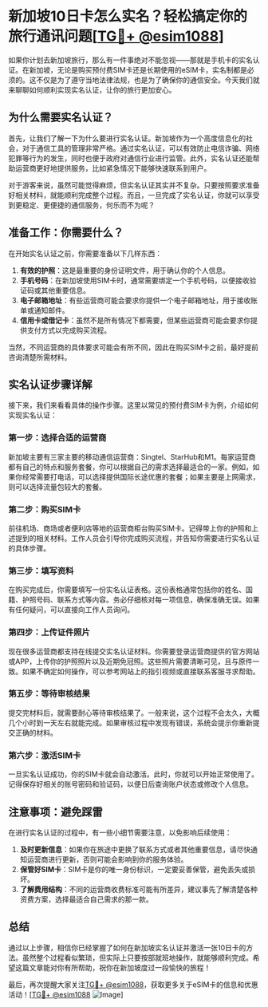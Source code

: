 # 新加坡10日卡怎么实名？轻松搞定你的旅行通讯问题[[TG💪+ @esim1088](https://t.me/s/esim1088)]

如果你计划去新加坡旅行，那么有一件事绝对不能忽视——那就是手机卡的实名认证。在新加坡，无论是购买预付费SIM卡还是长期使用的eSIM卡，实名制都是必须的。这不仅是为了遵守当地法律法规，也是为了确保你的通信安全。今天我们就来聊聊如何顺利实现实名认证，让你的旅行更加安心。

## 为什么需要实名认证？

首先，让我们了解一下为什么要进行实名认证。新加坡作为一个高度信息化的社会，对于通信工具的管理非常严格。通过实名认证，可以有效防止电信诈骗、网络犯罪等行为的发生，同时也便于政府对通信行业进行监管。此外，实名认证还能帮助运营商更好地提供服务，比如紧急情况下能够快速联系到用户。

对于游客来说，虽然可能觉得麻烦，但实名认证其实并不复杂。只要按照要求准备好相关材料，就能顺利完成整个过程。而且，一旦完成了实名认证，你就可以享受到更稳定、更便捷的通信服务，何乐而不为呢？

## 准备工作：你需要什么？

在开始实名认证之前，你需要准备以下几样东西：

1. **有效的护照**：这是最重要的身份证明文件，用于确认你的个人信息。
2. **手机号码**：在新加坡使用SIM卡时，通常需要绑定一个手机号码，以便接收验证码或其他重要信息。
3. **电子邮箱地址**：有些运营商可能会要求你提供一个电子邮箱地址，用于接收账单或通知邮件。
4. **信用卡或借记卡**：虽然不是所有情况下都需要，但某些运营商可能会要求你提供支付方式以完成购买流程。

当然，不同运营商的具体要求可能会有所不同，因此在购买SIM卡之前，最好提前咨询清楚所需材料。

## 实名认证步骤详解

接下来，我们来看看具体的操作步骤。这里以常见的预付费SIM卡为例，介绍如何实现实名认证：

### 第一步：选择合适的运营商

新加坡主要有三家主要的移动通信运营商：Singtel、StarHub和M1。每家运营商都有自己的特点和服务套餐，你可以根据自己的需求选择最适合的一家。例如，如果你经常需要打电话，可以选择提供国际长途优惠的套餐；如果主要是上网需求，则可以选择流量包较大的套餐。

### 第二步：购买SIM卡

前往机场、商场或者便利店等地的运营商柜台购买SIM卡。记得带上你的护照和上述提到的相关材料。工作人员会引导你完成购买流程，并告知你需要进行实名认证的具体步骤。

### 第三步：填写资料

在购买完成后，你需要填写一份实名认证表格。这份表格通常包括你的姓名、国籍、护照号码、联系方式等内容。务必仔细核对每一项信息，确保准确无误。如果有任何疑问，可以直接向工作人员询问。

### 第四步：上传证件照片

现在很多运营商都支持在线提交实名认证材料。你需要登录运营商提供的官方网站或APP，上传你的护照照片以及近期免冠照。这些照片需要清晰可见，且与原件一致。如果不确定如何操作，可以参考网站上的指引视频或直接联系客服寻求帮助。

### 第五步：等待审核结果

提交完材料后，就需要耐心等待审核结果了。一般来说，这个过程不会太久，大概几个小时到一天左右就能完成。如果审核过程中发现有错误，系统会提示你重新提交正确的材料。

### 第六步：激活SIM卡

一旦实名认证成功，你的SIM卡就会自动激活。此时，你就可以开始正常使用了。记得保存好相关的账号密码和验证码，以便日后查询账户状态或修改个人信息。

## 注意事项：避免踩雷

在进行实名认证的过程中，有一些小细节需要注意，以免影响后续使用：

1. **及时更新信息**：如果你在旅途中更换了联系方式或者其他重要信息，请尽快通知运营商进行更新，否则可能会影响到你的服务体验。
2. **保管好SIM卡**：SIM卡是你的唯一身份标识，一定要妥善保管，避免丢失或损坏。
3. **了解费用结构**：不同的运营商收费标准可能有所差异，建议事先了解清楚各种资费方案，选择最适合自己需求的那一款。

## 总结

通过以上步骤，相信你已经掌握了如何在新加坡实名认证并激活一张10日卡的方法。虽然整个过程看似繁琐，但实际上只要按部就班地操作，就能够顺利完成。希望这篇文章能对你有所帮助，祝你在新加坡度过一段愉快的旅程！

最后，再次提醒大家关注[TG💪+ @esim1088](https://t.me/s/esim1088)，获取更多关于eSIM卡的信息和优惠活动！[[TG💪+ @esim1088](https://t.me/s/esim1088) ![Image](https://i.postimg.cc/4NQfJmqS/Snipaste-2025-05-13-00-14-12.png)]